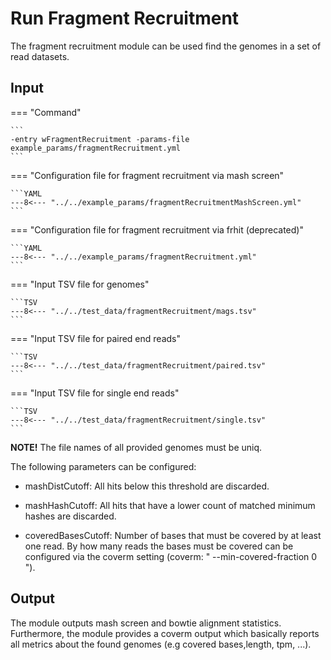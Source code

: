 # Run Fragment Recruitment

The fragment recruitment module can be used find the genomes in a set of read datasets.

## Input

=== "Command"

    ```
    -entry wFragmentRecruitment -params-file example_params/fragmentRecruitment.yml
    ```

=== "Configuration file for fragment recruitment via mash screen"

    ```YAML
    ---8<--- "../../example_params/fragmentRecruitmentMashScreen.yml"
    ``` 

=== "Configuration file for fragment recruitment via frhit (deprecated)"

    ```YAML
    ---8<--- "../../example_params/fragmentRecruitment.yml"
    ```

=== "Input TSV file for genomes"

    ```TSV
    ---8<--- "../../test_data/fragmentRecruitment/mags.tsv"
    ```

=== "Input TSV file for paired end reads"

    ```TSV
    ---8<--- "../../test_data/fragmentRecruitment/paired.tsv"
    ```

=== "Input TSV file for single end reads"

    ```TSV
    ---8<--- "../../test_data/fragmentRecruitment/single.tsv"
    ```

**NOTE!** The file names of all provided genomes must be uniq.

The following parameters can be configured:

  * mashDistCutoff: All hits below this threshold are  discarded.

  * mashHashCutoff: All hits that have a lower count of matched minimum hashes are discarded.

  * coveredBasesCutoff: Number of bases that must be covered by at least one read. By how many reads
    the bases must be covered can be configured via the coverm setting (coverm: "  --min-covered-fraction 0  ").

## Output

The module outputs mash screen and bowtie alignment statistics. 
Furthermore, the module provides a coverm output which basically reports all metrics
about the found genomes (e.g covered bases,length, tpm, ...).
